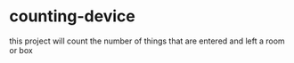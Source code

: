 # counting-device
this project will count the number of things that are entered and left a room or box
